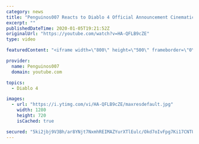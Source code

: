 ```yaml
---
category: news
title: "Penguinos007 Reacts to Diablo 4 Official Announcement Cinematic Trailer (Blizzcon 2019)"
excerpt: ""
publishedDateTime: 2020-01-05T19:21:52Z
originalUrl: "https://youtube.com/watch?v=HA-QFLB9cZE"
type: video

featuredContent: "<iframe width=\"800\" height=\"500\" frameborder=\"0\" src=\"https://www.youtube.com/embed/HA-QFLB9cZE\" allow=\"accelerometer; autoplay; encrypted-media; gyroscope; picture-in-picture\" allowfullscreen></iframe>"

provider:
  name: Penguinos007
  domain: youtube.com

topics:
  - Diablo 4

images:
  - url: "https://i.ytimg.com/vi/HA-QFLB9cZE/maxresdefault.jpg"
    width: 1280
    height: 720
    isCached: true

secured: "5ki2jbj9V3Bh/ar8YNjt7NxmhREIMAZYurXTlEulc/Okd7oIvFpg7Ki17CNTUMtxJp7pdoh6IRkG97i7VS/SHRZz87AEfnA+U9ZEB+MnpET1lJ+/7P6u7cMr3csLc5vPfHuHWw6c20QpytvdI0hvpdd/PIAeFg7/+JrhPRG3vE0zmupQKmYtElxVOJqoMVIQO/mDu4BffQrkAt5xdFZXTyapZY04i1EvxSFcA+NQgSNdO95LX0YMv+pHBTY763bmzFPIcSROXHuiVqnpJbngeTCEgMm3lG+EOtMPHbRX44vcdCEY5NZznAOKC8+qCA+TySqFvhi5MxasHpHORttGxtckevn/twx+IkkBCXBBVG8roJWAuimNZJFwEO4Twt9FxZnIT5tZblvmQw8p18t+TBnZpe6sZ47s9+W66utTq4TFXLXO0uvIX9ZbAlcLn+e/;lg4j43bbxxLz7O0fJUlOcw=="
---
```


